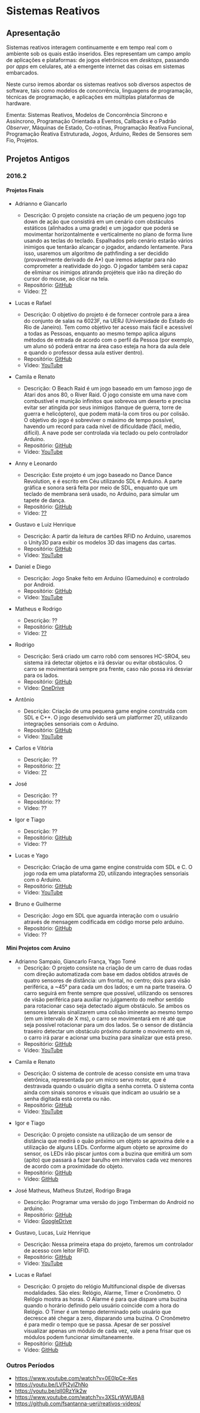 <title>Sistemas Reativos</title>
<meta http-equiv="Content-Type" content="text/html; charset=UTF-8"/></p>

Sistemas Reativos
=================

Apresentação
------------

Sistemas reativos interagem continuamente e em tempo real com o ambiente sob os
quais estão inseridos.
Eles representam um campo amplo de aplicações e plataformas: de jogos
eletrônicos em *desktops*, passando por *apps* em celulares, até a emergente
internet das coisas em sistemas embarcados.

Neste curso iremos abordar os sistemas reativos sob diversos aspectos de
software, tais como modelos de concorrência, linguagens de programação,
técnicas de programação, e aplicações em múltiplas plataformas de hardware.

Ementa:
Sistemas Reativos, Modelos de Concorrência Síncrono e Assíncrono, Programação
Orientada a Eventos, Callbacks e o Padrão *Observer*, Máquinas de Estado,
Co-rotinas, Programação Reativa Funcional, Programação Reativa Estruturada,
Jogos, Arduino, Redes de Sensores sem Fio, Projetos.

Projetos Antigos
----------------

### 2016.2

#### Projetos Finais

- Adrianno e Giancarlo
    - Descrição:
    O projeto consiste na criação de um pequeno jogo top down de ação que
    consistirá em um cenário com obstáculos estáticos (alinhados a uma grade)
    e um jogador que poderá se movimentar horizontalmente e verticalmente no
    plano de forma livre usando as teclas do teclado.
    Espalhados pelo cenário estarão vários inimigos que tentarão alcançar o
    jogador, andando lentamente. Para isso, usaremos um algoritmo de
    pathfinding a ser decidido (provavelmente derivado de A*) que iremos
    adaptar para não comprometer a reatividade do jogo.
    O jogador também será capaz de eliminar os inimigos atirando projéteis
    que irão na direção do cursor do mouse, ao clicar na tela.
    - Repositório: [GitHub](https://github.com/gVirtu/reativos/tree/master/code/Projeto-Final)
    - Vídeo: [??](??)

- Lucas e Rafael
    - Descrição:
    O objetivo do projeto é de fornecer controle para a área do conjunto de
    salas na 6023F, na UERJ (Universidade do Estado do Rio de Janeiro).
    Tem como objetivo ter acesso mais fácil e acessível a todas as Pessoas,
    enquanto ao mesmo tempo aplica alguns métodos de entrada de acordo com o
    perfil da Pessoa (por exemplo, um aluno só poderá entrar na área caso
    esteja na hora da aula dele e quando o professor dessa aula estiver
    dentro).
    - Repositório: [GitHub](https://github.com/LucasAmaralPIres/reativos/tree/master/Projeto%20Final)
    - Vídeo: [YouTube](https://www.youtube.com/watch?v=Hbsrv0DB-GQ)

- Camila e Renato
    - Descrição:
    O Beach Raid é um jogo baseado em um famoso jogo de Atari dos anos 80, o
    River Raid. O jogo consiste em uma nave com combustível e munição infinitos
    que sobrevoa um deserto e precisa evitar ser atingida por seus inimigos
    (tanque de guerra, torre de guerra e helicóptero), que podem matá-la com
    tiros ou por colisão.  O objetivo do jogo é sobreviver o máximo de tempo
    possível, havendo um record para cada nível de dificuldade (fácil, médio,
    difícil). A nave pode ser controlada via teclado ou pelo controlador
    Arduino. 
    - Repositório: [GitHub](https://github.com/camila-cg/reativos/tree/master/ProjetoFinal)
    - Vídeo: [YouTube](https://www.youtube.com/watch?v=n7ZNI_0yXJI)

- Anny e Leonardo
    - Descrição:
    Este projeto é um jogo baseado no Dance Dance Revolution, e é escrito em
    Céu utilizando SDL e Arduino.
    A parte gráfica e sonora será feita por meio de SDL, enquanto que um
    teclado de membrana será usado, no Arduino, para simular um tapete de
    dança.
    - Repositório: [GitHub](https://github.com/AnnyCaroline/reativos/tree/master/tarefas/projeto-final)
    - Vídeo: [??](??)

- Gustavo e Luiz Henrique
    - Descrição:
    A partir da leitura de cartões RFID no Arduino, usaremos o Unity3D para
    exibir os modelos 3D das imagens das cartas.
    - Repositório: [GitHub](https://github.com/LuizAndrade/Projeto-Final-Reativos/)
    - Vídeo: [YouTube](https://www.youtube.com/watch?v=iZgaKInIocU)

- Daniel e Diego
    - Descrição:
    Jogo Snake feito em Arduino (Gameduino) e controlado por Android.
    - Repositório: [GitHub](https://github.com/diegocbcastro07/reativos/tree/master/Projeto%20Final)
    - Vídeo: [YouTube](https://www.youtube.com/watch?v=EY720cZBS9U)

- Matheus e Rodrigo
    - Descrição: ??
    - Repositório: [GitHub](https://github.com/matheusstutzel/reativos/tree/master/tarefas/Projeto_Final)
    - Vídeo: [??](??)

- Rodrigo
    - Descrição:
    Será criado um carro robô com sensores HC-SRO4, seu sistema irá detectar
    objetos e irá desviar ou evitar obstáculos. O carro se movimentará sempre
    pra frente, caso não possa irá desviar para os lados.
    - Repositório: [GitHub](https://github.com/rasantana/reativos/tree/master/Projeto-final)
    - Vídeo: [OneDrive](https://onedrive.live.com/?authkey=!AOhBkrDuB7wQuO4&cid=0BA1A0ECC405F433&id=BA1A0ECC405F433!4424&parId=BA1A0ECC405F433!164&o=OneUp
)

- Antônio
    - Descrição:
    Criação de uma pequena game engine construída com SDL e C++.
    O jogo desenvolvido será um platformer 2D, utilizando integrações
    sensoriais com o Arduino.
    - Repositório: [GitHub](https://github.com/schonmann/reativos/tree/master/ProjetoFinal)
    - Vídeo: [YouTube](https://www.youtube.com/watch?v=xb1ja0I6Pl8)

- Carlos e Vitória
    - Descrição: ??
    - Repositório: [??](??)
    - Vídeo: [??](??)
    <!--
    - 
    - Repositório: [GitHub](https://github.com/carlinhoh/reativos/tree/master/Projeto-Final)
    - Vídeo: [YouTube]()
    -->

- José
    - Descrição: ??
    - Repositório: ??
    - Vídeo: ??

- Igor e Tiago
    - Descrição: ??
    - Repositório: [GitHub](https://github.com/igortouguinho/reativos/tree/master/tarefas/projetofinal)
    - Vídeo: ??

- Lucas e Yago
    - Descrição:
    Criação de uma game engine construída com SDL e C. O jogo roda em uma
    plataforma 2D, utilizando integrações sensoriais com o Arduino.
    - Repositório: [GitHub](https://github.com/yagotome/sonic-jump-arduino-sdl)
    - Vídeo: [YouTube](https://www.youtube.com/watch?v=hUVc6oqPt-0)

- Bruno e Guilherme
    - Descrição:
    Jogo em SDL que aguarda interação com o usuário através de mensagem
    codificada em código morse pelo arduino.
    - Repositório: [GitHub](https://github.com/BFreire07/reativos/tree/master/Projeto%20Final)
    - Vídeo: ?? <!--[YouTube](https://www.youtube.com/watch?v=rbUciOqEyw4)-->

#### Mini Projetos com Aruino

- Adrianno Sampaio, Giancarlo França, Yago Tomé
    - Descrição:
    O projeto consiste na criação de um carro de duas rodas com direção
    automatizada com base em dados obtidos através de quatro sensores de
    distância: um frontal, no centro; dois para visão periférica, a ~45° para
    cada um dos lados; e um na parte traseira.
    O carro seguirá em frente sempre que possível, utilizando os sensores de
    visão periférica para auxiliar no julgamento do melhor sentido para
    rotacionar caso seja detectado algum obstáculo.
    Se ambos os sensores laterais sinalizarem uma colisão iminente ao mesmo
    tempo (em um intervalo de X ms), o carro se movimentará em ré até que seja
    possível rotacionar para um dos lados. Se o sensor de distância traseiro
    detectar um obstáculo próximo durante o movimento em ré, o carro irá parar
    e acionar uma buzina para sinalizar que está preso.
    - Repositório: [GitHub](https://github.com/adrianno3259/reativos/blob/master/code/MiniArduino)
    - Vídeo: [YouTube](https://www.youtube.com/watch?v=lmC8ijmA6iE)

<!--
- Anny Caroline Chagas, Leonardo Marinho, Vitória Rio
    - Descrição:
    Este projeto é sobre um pequeno radar de velocidade que utiliza sensores de
    luz. De acordo com os dados recebidos por estes sensores, o Arduino calcula
    a velocidade estimada do objeto e a exibe na tela.
    O usuário pode definir através do teclado uma velocidade limite que, se
    ultrapassada, fará com que a buzina soe. Tendo também um viés de educação
    no trânsito, a buzina toca em três modos diferentes, de acordo com o quanto
    a velocidade foi transgredida: de 1 a 20%, de 20% a 50% e acima de 50%.
    Estas faixas de valores são as mesmas utilizadas pelo DETRAN.
    Haverá também um botão que liga e desliga o radar. Um LED ficará aceso
    quando o radar estiver funcionando e apagado caso contrário.
    - Repositório:
    - Vídeo:
-->

- Camila e Renato
    - Descrição:
    O sistema de controle de acesso consiste em uma trava eletrônica,
    representada por um micro servo motor, que é destravada quando o usuário
    digita a senha correta.
    O sistema conta ainda com sinais sonoros e visuais que indicam ao usuário
    se a senha digitada está correta ou não.
    - Repositório: [GitHub](https://github.com/camila-cg/reativos/tree/master/MiniProjeto_Arduino)
    - Vídeo: [YouTube](https://www.youtube.com/watch?v=Sof8esEVl5o)

- Igor e Tiago
    - Descrição:
    O projeto consiste na utilização de um sensor de distância que medirá o
    quão próximo um objeto se aproxima dele e a utilização de alguns LEDs.
    Conforme algum objeto se aproxime do sensor, os LEDs irão piscar juntos com
    a buzina que emitirá um som (apito) que passará a fazer barulho em
    intervalos cada vez menores de acordo com a proximidade do objeto.
    - Repositório: [GitHub](https://github.com/igortouguinho/reativos/tree/master/tarefas/mini-projeto)
    - Vídeo: [GitHub](https://github.com/igortouguinho/reativos/tree/master/tarefas/mini-projeto)

- José Matheus, Matheus Stutzel, Rodrigo Braga
    - Descrição:
    Programar uma versão do jogo Timberman do Android no arduino.
    - Repositório: [GitHub](https://github.com/moghat/reativos/tree/master/Projeto/projeto%20mini%20arduino)
    - Vídeo: [GoogleDrive](https://drive.google.com/file/d/0B1HVVfussc4FYVdoQXVvb1B2UjA/view)

- Gustavo, Lucas, Luiz Henrique
    - Descrição:
    Nessa primeira etapa do projeto, faremos um controlador de acesso com leitor RFID.
    - Repositório: [GitHub](https://github.com/lucascomp/reativos/tree/master/mini-arduino)
    - Vídeo: [YouTube](https://www.youtube.com/watch?v=eyv2O1DpoO4)

- Lucas e Rafael
    - Descrição:
    O projeto do relógio Multifuncional dispõe de diversas modalidades.
    São eles: Relógio, Alarme, Timer e Cronômetro.
    O Relógio mostra as horas.
    O Alarme é para que dispare uma buzina quando o horário definido pelo
    usuário coincide com a hora do Relógio.
    O Timer é um tempo determinado pelo usuário que decresce até chegar a zero,
    disparando uma buzina.
    O Cronômetro é para medir o tempo que se passa.
    Apesar de ser possível visualizar apenas um módulo de cada vez, vale
    a pena frisar que os módulos podem funcionar simultaneamente.
    - Repositório: [GitHub](https://github.com/LucasAmaralPIres/reativos)
    - Vídeo: [GitHub](https://github.com/LucasAmaralPIres/reativos/tree/master/Mini-Arduino/Projeto/Mini-Arduino%20V%C3%ADdeos)

### Outros Períodos

- https://www.youtube.com/watch?v=0E0lpCe-Kes
- https://youtu.be/LVPj2yIZhNo
- https://youtu.be/qlI0RzYik2w
- https://www.youtube.com/watch?v=3XSLrWWUBA8
- https://github.com/fsantanna-uerj/reativos-videos/

<!--

Prezados alunos,

Estou oferecendo uma disciplina eletiva para o próximo semestre:

    Sistemas Reativos

    Segunda: M1-M2
    Quarta:  M1-M2
    (Horários livres na grade do 6o e 8o períodos.)

A disciplina envolve programação para Arduino, Jogos e (possivelmente) Redes de
Sensores sem Fio.
O enfoque é bastante prático e os trabalhos desenvolvidos durante o curso podem
evoluir para projetos finais.
O link a seguir apresenta a ementa da disciplina e vídeos de trabalhos de
alunos antigos (a disciplina também é dada na PUC-Rio):

https://github.com/fsantanna-uerj/reativos

Peço aos alunos interessados que me mandem um e-mail para que possamos avaliar
a viabilidade da disciplina.

Atenciosamente,
Francisco Sant'Anna (francisco@ime.uerj.br)

Programa detalhado
------------------

* O que é um sistema Reativo?
    - Sistemas transformacionais
    - Sistemas interativos
    - Sistemas reativos

* Modelos de Concorrência
    - Concorrência e Paralelismo
    - Modelo assíncrono
        - Sincronismo explícito
        - *Threads* (memória compartilhada)
        - Atores (troca de mensagens)
    - Modelo síncrono
        - Sincronismo implícito
        - Hipótese de sincronismo
        - Restrições

* Técnicas de Programação
    - Padrão *Observer* (*callbacks*)
    - Máquinas de estado
    - Corrotinas
    - *Futures & Promises*
    - Programação Reativa Functional (FRP)
    - Programação Reativa Imperativa

* Linguagens e Ferramentas
    - Lua/Love
    - C/SDL
    - C/Arduino
    - C/TinyOS
    - Elm
    - Céu

* Aplicações
    - Jogos (SDL, Love)
    - Sistemas embarcados (Arduino)
    - Internet das coisas (TinyOS)

* Avaliação
    - Mini testes baseados em leitura de artigos científicos
    - Pequenos projetos
    - Projeto final

!-- - Escolher uma outra ferramenta e discutir o modelo de execução. --

Aulas
-----

<table border="1" cellspacing="0" cellpadding="20">
<tr><th>1</th><th>15-08</th><td>
<ul>
    <li> Apresentação do Curso
    <li> Sistemas reativos
    <li> Arduino
    <li> Tarefa-1, Tarefa-2, Artigos&Videos-1
</ul>
!--
    Avaliação.
    Github.
    Artigos.
--
</td></tr>
<tr><th>2</th><th>22-08</th><td>
<ul>
    <li> Modelos de Concorrência
    <li> Concorrência e Paralelismo
    <li> Modelo Assíncrono
    <li> Modelo Síncrono
    <li> Arduino Chibi-OS, Occam-PI, Céu
</ul>
!--
    <li> Padrão Observer
    Exemplo do Blink.
    Esquemas de implementação do modelo síncrono.
    Padrão observer (similaridades com a impl. sinc.)
    - Onde aparece nas linguagens? OO/Swing, Android/?
    - C/SDL
    - C/Arduino
    - Lua/Love
        Primeira tarefa que envolva uma máquina de estados potencialmente 
        hierárquica.
--
</td></tr>
<tr><th>3</th><th>29-08</th><td>
    <br/>
!--
<ul>
    <li> Máquinas de estado / Hierárquicas
    <li> Arduino (C, Céu)
</ul>
--
</td></tr>
<tr><th>4</th><th>05-09</th><td><br/></td></tr>
<tr><th>5</th><th>12-09</th><td><br/></td></tr>
<tr><th>6</th><th>19-09#</th><td><br/></td></tr>
<tr><th>7</th><th>26-09#</th><td><br/></td></tr>
<tr><th>8</th><th>03-10#</th><td><br/></td></tr>
<tr><th>9</th><th>10-10#</th><td><br/></td></tr>
<tr><th>10</th><th>17-10#</th><td><br/></td></tr>
<tr><th>11</th><th>24-10#</th><td><br/></td></tr>
<tr><th>12</th><th>31-10</th><td><br/></td></tr>
<tr><th>13</th><th>07-11</th><td><br/></td></tr>
<tr><th>14</th><th>14-11</th><td><br/></td></tr>
<tr><th>15</th><th>21-11</th><td><br/></td></tr>
<tr><th>16</th><th>28-11</th><td><br/></td></tr>
<tr><th>17</th><th>05-12</th><td><br/></td></tr>
<tr><th>18</th><th>12-12</th><td><br/></td></tr>
</table>
-->
